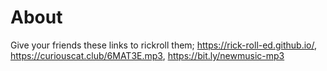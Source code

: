 # About
Give your friends these links to rickroll them; https://rick-roll-ed.github.io/, https://curiouscat.club/6MAT3E.mp3, https://bit.ly/newmusic-mp3

